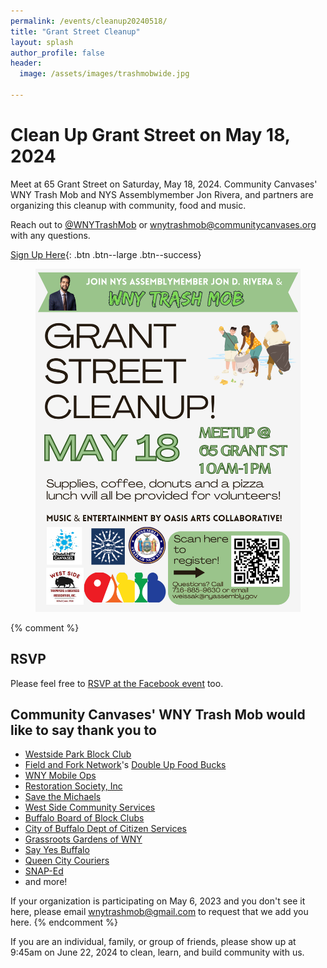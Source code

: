 ```yaml
---
permalink: /events/cleanup20240518/
title: "Grant Street Cleanup"
layout: splash
author_profile: false
header:
  image: /assets/images/trashmobwide.jpg

---
```


# Clean Up Grant Street on May 18, 2024


Meet at 65 Grant Street on Saturday, May 18, 2024. Community Canvases' WNY Trash Mob and NYS Assemblymember Jon Rivera, and partners are organizing this cleanup with community, food and music.

Reach out to [@WNYTrashMob](https://www.instagram.com/wnytrashmob/) or [wnytrashmob@communitycanvases.org](mailto:wnytrashmob@communitycanvases.org) with any questions.

[Sign Up Here](
    https://docs.google.com/forms/d/e/1FAIpQLSc3ozXzG7hMyERWwemfVLtjEZpUaBLgaLoyCHnu9_IP8tOv5w/viewform?usp=send_form
){: .btn .btn--large .btn--success}

<figure style="max-width: 727px" class="align-center">
  <img src="/assets/images/events/cleanup20240518_flyer.png" alt="Cleanup Poster">
</figure> 

{% comment %}
## RSVP

Please feel free to [RSVP at the Facebook event](https://www.facebook.com/events/5971316449645895) too.

## Community Canvases' WNY Trash Mob would like to say thank you to

- [Westside Park Block Club](https://www.facebook.com/groups/1728245870767705)
- [Field and Fork Network](https://www.fieldandforknetwork.com)'s
  [Double Up Food Bucks](https://doubleupnys.com)
- [WNY Mobile Ops](https://www.wnymobileops.com)
- [Restoration Society, Inc](https://rsiwny.org)
- [Save the Michaels](https://savethemichaels.org)
- [West Side Community Services](http://wscsbuffalo.org/)
- [Buffalo Board of Block Clubs](
  https://www.buffalony.gov/734/Buffalo-Board-of-Block-Clubs)
- [City of Buffalo Dept of Citizen Services](
  https://www.buffalony.gov/1218/Division-of-Citizen-Services)
- [Grassroots Gardens of WNY](https://www.grassrootsgardens.org)
- [Say Yes Buffalo](https://sayyesbuffalo.org)
- [Queen City Couriers](https://www.qccouriers.com)
- [SNAP-Ed](https://snaped.fns.usda.gov)
- and more!

If your organization is participating on May 6, 2023 and you don't see it here,
please email [wnytrashmob@gmail.com](mailto:wnytrashmob@gmail.com) to request
that we add you here.
{% endcomment %}

If you are an individual, family, or group of friends, please show up at
9:45am on June 22, 2024 to clean, learn, and build community with us.

